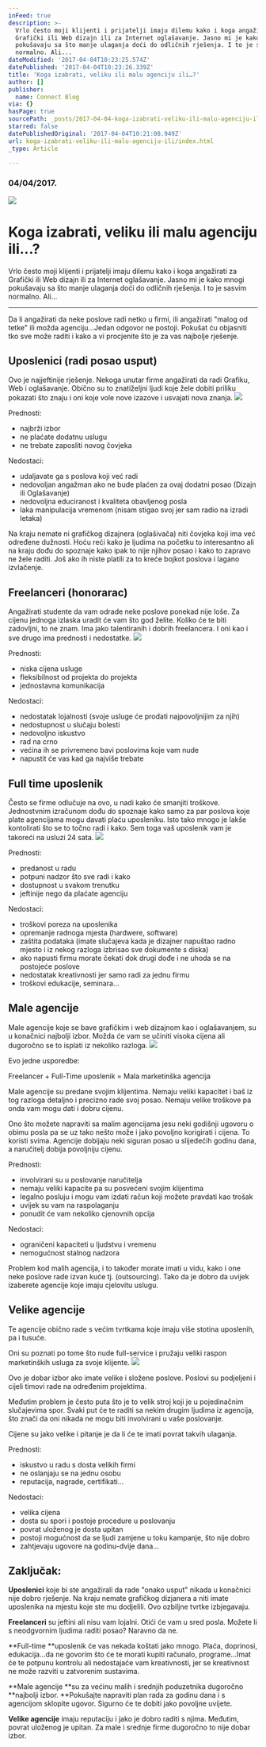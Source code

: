 ```yaml
---
inFeed: true
description: >-
  Vrlo često moji klijenti i prijatelji imaju dilemu kako i koga angažirati za
  Grafički ili Web dizajn ili za Internet oglašavanje. Jasno mi je kako mnogi
  pokušavaju sa što manje ulaganja doći do odličnih rješenja. I to je sasvim
  normalno. Ali...
dateModified: '2017-04-04T10:23:25.574Z'
datePublished: '2017-04-04T10:23:26.339Z'
title: 'Koga izabrati, veliku ili malu agenciju ili…?'
author: []
publisher:
  name: Connect Blog
via: {}
hasPage: true
sourcePath: _posts/2017-04-04-koga-izabrati-veliku-ili-malu-agenciju-ili.md
starred: false
datePublishedOriginal: '2017-04-04T10:21:08.949Z'
url: koga-izabrati-veliku-ili-malu-agenciju-ili/index.html
_type: Article

---
```

### 04/04/2017\.
![](https://the-grid-user-content.s3-us-west-2.amazonaws.com/92639fa9-972a-49b4-a881-a816fb395e8a.jpg)

# Koga izabrati, veliku ili malu agenciju ili...?

Vrlo često moji klijenti i prijatelji imaju dilemu kako i koga angažirati za Grafički ili Web dizajn ili za Internet oglašavanje. Jasno mi je kako mnogi pokušavaju sa što manje ulaganja doći do odličnih rješenja. I to je sasvim normalno. Ali...

---

Da li angažirati da neke poslove radi netko u firmi, ili angažirati "malog od tetke" ili možda agenciju...Jedan odgovor ne postoji. Pokušat ću objasniti tko sve može raditi i kako a vi procjenite što je za vas najbolje rješenje.

## Uposlenici (radi posao usput)

Ovo je najjeftinije rješenje. Nekoga unutar firme angažirati da radi Grafiku, Web i oglašavanje. Obično su to znatiželjni ljudi koje žele dobiti priliku pokazati što znaju i oni koje vole nove izazove i usvajati nova znanja.
![](https://the-grid-user-content.s3-us-west-2.amazonaws.com/d6ccfe2e-f73c-4e5f-8aac-c8bdeed16041.jpg)

Prednosti:

* najbrži izbor
* ne plaćate dodatnu uslugu
* ne trebate zaposliti novog čovjeka

Nedostaci:

* udaljavate ga s poslova koji već radi
* nedovoljan angažman ako ne bude plaćen za ovaj dodatni posao (Dizajn ili Oglašavanje)
* nedovoljna educiranost i kvaliteta obavljenog posla
* laka manipulacija vremenom (nisam stigao svoj jer sam radio na izradi letaka)

Na kraju nemate ni grafičkog dizajnera (oglašivača) niti čovjeka koji ima već određene dužnosti. Hoću reći kako je ljudima na početku to interesantno ali na kraju dođu do spoznaje kako ipak to nije njihov posao i kako to zapravo ne žele raditi. Još ako ih niste platili za to kreće bojkot poslova i lagano izvlačenje.

## Freelanceri (honorarac)

Angažirati studente da vam odrade neke poslove ponekad nije loše. Za cijenu jednoga izlaska uradit će vam što god želite. Koliko će te biti zadovljni, to ne znam. Ima jako talentiranih i dobrih freelancera. I oni kao i sve drugo ima prednosti i nedostatke.
![](https://the-grid-user-content.s3-us-west-2.amazonaws.com/8c8639b6-c1f2-4200-8a9d-1d2a922c9de0.jpg)

Prednosti:

* niska cijena usluge
* fleksibilnost od projekta do projekta
* jednostavna komunikacija

Nedostaci:

* nedostatak lojalnosti (svoje usluge će prodati najpovoljnijim za njih)
* nedostupnost u slučaju bolesti
* nedovoljno iskustvo
* rad na crno
* većina ih se privremeno bavi poslovima koje vam nude
* napustit će vas kad ga najviše trebate

## Full time uposlenik

Često se firme odlučuje na ovo, u nadi kako će smanjiti troškove. Jednostvnim izračunom dođu do spoznaje kako samo za par poslova koje plate agencijama mogu davati plaću uposleniku. Isto tako mnogo je lakše kontolirati što se to točno radi i kako. Sem toga vaš uposlenik vam je takoreći na usluzi 24 sata.
![](https://the-grid-user-content.s3-us-west-2.amazonaws.com/2443d647-103f-49db-9606-60ff98214be3.jpg)

Prednosti:

* predanost u radu
* potpuni nadzor što sve radi i kako
* dostupnost u svakom trenutku
* jeftinije nego da plaćate agenciju

Nedostaci:

* troškovi poreza na uposlenika
* opremanje radnoga mjesta (hardwere, software)
* zaštita podataka (imate slučajeva kada je dizajner napuštao radno mjesto i iz nekog razloga izbrisao sve dokumente s diska)
* ako napusti firmu morate čekati dok drugi dođe i ne uhoda se na postojeće poslove
* nedostatak kreativnosti jer samo radi za jednu firmu
* troškovi edukacije, seminara...

## Male agencije

Male agencije koje se bave grafičkim i web dizajnom kao i oglašavanjem, su u konačnici najbolji izbor. Možda će vam se učiniti visoka cijena ali dugoročno se to isplati iz nekoliko razloga.
![](https://the-grid-user-content.s3-us-west-2.amazonaws.com/6236a290-f868-4882-b257-7f385d64a8eb.jpg)

Evo jedne usporedbe:

Freelancer + Full-Time uposlenik = Mala marketinška agencija

Male agencije su predane svojim klijentima. Nemaju veliki kapacitet i baš iz tog razloga detaljno i precizno rade svoj posao. Nemaju velike troškove pa onda vam mogu dati i dobru cijenu.

Ono što možete napraviti sa malim agencijama jesu neki godišnji ugovoru o obimu posla pa se uz tako nešto može i jako povoljno korigirati i cijena. To koristi svima. Agencije dobijaju neki siguran posao u slijedećih godinu dana, a naručitelj dobija povoljniju cijenu.

Prednosti:

* involvirani su u poslovanje naručitelja
* nemaju veliki kapacite pa su posvećeni svojim klijentima
* legalno posluju i mogu vam izdati račun koji možete pravdati kao trošak
* uvijek su vam na raspolaganju
* ponudit će vam nekoliko cjenovnih opcija

Nedostaci:

* ograničeni kapaciteti u ljudstvu i vremenu
* nemogućnost stalnog nadzora

Problem kod malih agencija, i to također morate imati u vidu, kako i one neke poslove rade izvan kuće tj. (outsourcing). Tako da je dobro da uvijek izaberete agencije koje imaju cjelovitu uslugu.

## Velike agencije

Te agencije obično rade s većim tvrtkama koje imaju više stotina uposlenih, pa i tusuće.

Oni su poznati po tome što nude full-service i pružaju veliki raspon marketinških usluga za svoje klijente.
![](https://the-grid-user-content.s3-us-west-2.amazonaws.com/4e24d57e-6ae6-41f7-be14-81d2b6915a65.jpg)

Ovo je dobar izbor ako imate velike i složene poslove. Poslovi su podjeljeni i cijeli timovi rade na određenim projektima.

Međutim problem je često puta što je to velik stroj koji je u pojedinačnim slučajevima spor. Svaki put će te raditi sa nekim drugim ljudima iz agencija, što znači da oni nikada ne mogu biti involvirani u vaše poslovanje.

Cijene su jako velike i pitanje je da li će te imati povrat takvih ulaganja.

Prednosti:

* iskustvo u radu s dosta velikih firmi
* ne oslanjaju se na jednu osobu
* reputacija, nagrade, certifikati...

Nedostaci:

* velika cijena
* dosta su spori i postoje procedure u poslovanju
* povrat uloženog je dosta upitan
* postoji mogućnost da se ljudi zamjene u toku kampanje, što nije dobro
* zahtjevaju ugovore na godinu-dvije dana...

## Zaključak:

**Uposlenici** koje bi ste angažirali da rade "onako usput" nikada u konačnici nije dobro rješenje. Na kraju nemate grafičkog dizjanera a niti imate uposlenika na mjestu koje ste mu dodjelili. Ovo ozbiljne tvrtke izbjegavaju.

**Freelanceri** su jeftini ali nisu vam lojalni. Otići će vam u sred posla. Možete li s neodgvornim ljudima raditi posao? Naravno da ne.

**Full-time **uposlenik će vas nekada koštati jako mnogo. Plaća, doprinosi, edukacija...da ne govorim što će te morati kupiti računalo, programe...Imat će te potpunu kontrolu ali nedostajaće vam kreativnosti, jer se kreativnost ne može razviti u zatvorenim sustavima.

**Male agencije **su za većinu malih i srednjih poduzetnika dugoročno **najbolji izbor. **Pokušajte napraviti plan rada za godinu dana i s agencijom sklopite ugovor. Sigurno će te dobiti jako povoljne uvijete.

**Velike agencije** imaju reputaciju i jako je dobro raditi s njima. Međutim, povrat uloženog je upitan. Za male i srednje firme dugoročno to nije dobar izbor.